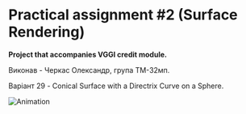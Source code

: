 # Practical assignment #2 (Surface Rendering)

**Project that accompanies VGGI credit module.**

Виконав - Черкас Олександр, група ТМ-32мп.

Варіант 29 - Conical Surface with a Directrix Curve on a Sphere.

![Animation](https://github.com/Oleksandr-Cherkas/Visualization-of-graphical-and-geometric-information/blob/PA2/pa2.gif)
